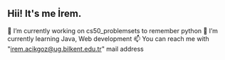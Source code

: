 ## Hii! It's me İrem.

🔭 I’m currently working on cs50_problemsets to remember python
🌱 I’m currently learning Java, Web development
📫 You can reach me with "irem.acikgoz@ug.bilkent.edu.tr" mail address
